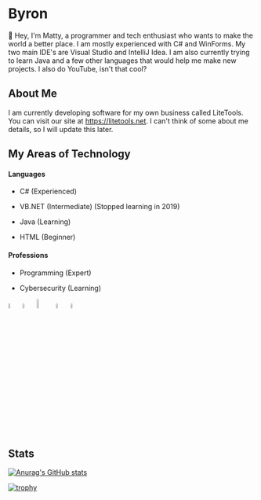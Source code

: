 # Byron

👋 Hey, I'm Matty, a programmer and tech enthusiast who wants to make the world a better place. I am mostly experienced with C# and WinForms. My two main IDE's are Visual Studio and IntelliJ Idea. I am also currently trying to learn Java and a few other languages that would help me make new projects. I also do YouTube, isn't that cool?



## About Me
I am currently developing software for my own business called LiteTools. You can visit our site at https://litetools.net. I can't think of some about me details, so I will update this later.


## My Areas of Technology

#### Languages
- C# (Experienced)

- VB.NET (Intermediate) (Stopped learning in 2019)

- Java (Learning)

- HTML (Beginner)


#### Professions
- Programming (Expert)

- Cybersecurity (Learning)


<img src="https://github.com/yurijserrano/Github-Profile-Readme-Logos/blob/master/ides/intellij.svg" width=5% height=5%> <img src="https://github.com/yurijserrano/Github-Profile-Readme-Logos/blob/master/programming%20languages/c%23.svg" width=5% height=5%> <img src="https://github.com/yurijserrano/Github-Profile-Readme-Logos/blob/master/programming%20languages/java.svg" width=7% height=7%> <img src="https://github.com/yurijserrano/Github-Profile-Readme-Logos/blob/master/text%20editors/vscode.svg" width=5% height=5%>
<img src="https://github.com/yurijserrano/Github-Profile-Readme-Logos/blob/master/cloud/github.svg" width=5% height=5%> 







## Stats

[![Anurag's GitHub stats](https://github-readme-stats-one-bice.vercel.app/api?username=byronbytes&show_icons=true&include_all_commits=true&count_private=true&role=OWNER,ORGANIZATION_MEMBER,COLLABORATOR&theme=aura)](https://github.com/anuraghazra/github-readme-stats)

[![trophy](https://github-profile-trophy.vercel.app/api?username=byronbytes&theme=onedark&row=2&column=3include_all_commits=true&count_private=true&role=OWNER,ORGANIZATION_MEMBER,COLLABORATOR)](https://github.com/ryo-ma/github-profile-trophy)

